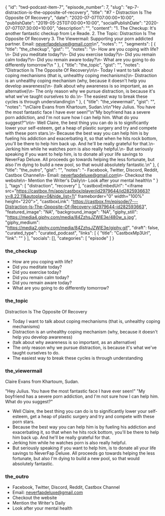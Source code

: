 {
	"id": "twd-podcast-item-7",
	"episode_number": 7,
	"slug": "ep-7-distraction-is-the-opposite-of-recovery",
	"title": "#7 - Distraction Is The Opposite Of Recovery",
	"date": "2020-07-07T07:00:00+10:00",
	"publishDate": "2019-05-25T07:00:00+10:00",
	"socialPublishDate": "2020-07-07T07:30:00+10:00",
	"description": "",
	"content": "1. The Checkup: It's another fantastic checkup from Le Reade. 2. The Topic: Distraction Is The Opposite Of Recovery 3. The Viewermail: Supporting your porn addicted partner. Email: neverfapdeluxe@gmail.com\n",
	"notes": "",
	"segments": [
		{
			"title": "the_checkup",
			"gist": "",
			"notes": "\n- How are you coping with life?\n- Did you meditate today?\n- Did you exercise today?\n- Did you remain calm today?\n- Did you remain aware today?\n- What are you going to do differently tomorrow?\n      "
		},
		{
			"title": "the_topic",
			"gist": "",
			"notes": "Distraction Is The Opposite Of Recovery\n\n- Today I want to talk about coping mechanisms (that is, unhealthy coping mechanisms)\n- Distraction is an unhealthy coping mechanism (why, because it doesn't help you develop awareness)\n- (talk about why awareness is so important, as an alternative)\n- The only reason why we pursue distraction, is because it's what we've taught ourselves to do.\n- The easiest way to break these cycles is through understanding\n      "
		},
		{
			"title": "the_viewermail",
			"gist": "",
			"notes": "\nClaire Evans from Khartoum, Sudan.\n\n\"Hey Julius. You have the most fantastic face I have ever seen!\"\n\"My boyfriend has a severe porn addiction, and I'm not sure how I can help him. What do you suggest?\"\n\n- Well Claire, the best thing you can do is to significantly lower your self-esteem, get a heap of plastic surgery and try and compete with these porn stars.\n- Because the best way you can help him is by fueling his addiction and exacerbating it, so that when he hits rock bottom, you'll be there to help him back up. And he'll be really grateful for that.\n- Jerking him while he watches porn is also really helpful.\n- But seriously speaking if you want to help him, is to donate all your life savings to NeverFap Deluxe. All proceeds go towards helping the less fortunate, but also I'm dying to build a new pool, so that would absolutely fantastic.\n"
		},
		{
			"title": "the_outro",
			"gist": "",
			"notes": "- Facebook, Twitter, Discord, Reddit, Castbox Channel\n- Email: neverfapdeluxe@gmail.com\n- Checkout the website\n- Mention the Writer's Daily\n- Look after your mental health\n      "
		}
	],
	"tags": [
		"distraction",
		"recovery"
	],
	"castboxEmbedUrl": "<iframe src=\"https://castbox.fm/app/castbox/player/id2979644/id282593663?v=8.22.11&autoplay=0&hide_list=1\" frameborder=\"0\" width=\"100%\" height=\"220\"></iframe>",
	"castboxLink": "https://castbox.fm/episode/7---Distraction-Is-The-Opposite-Of-Recovery-id2979644-id282593663",
	"featured_image": "NA",
	"background_image": "NA",
	"giphy_still": "https://media4.giphy.com/media/84ZzhsJZWlE3e/480w_s.jpg",
	"giphy_medium": "https://media2.giphy.com/media/84ZzhsJZWlE3e/giphy.gif",
	"draft": false,
	"curated_type": "curated_podcast",
	"links": [
		{
			"title": "CastboxMp3Url",
			"link": ""
		}
	],
	"socials": [],
	"categories": [
		"episode"
	]
}

### the_checkup


- How are you coping with life?
- Did you meditate today?
- Did you exercise today?
- Did you remain calm today?
- Did you remain aware today?
- What are you going to do differently tomorrow?
      
### the_topic

Distraction Is The Opposite Of Recovery

- Today I want to talk about coping mechanisms (that is, unhealthy coping mechanisms)
- Distraction is an unhealthy coping mechanism (why, because it doesn't help you develop awareness)
- (talk about why awareness is so important, as an alternative)
- The only reason why we pursue distraction, is because it's what we've taught ourselves to do.
- The easiest way to break these cycles is through understanding
      
### the_viewermail


Claire Evans from Khartoum, Sudan.

"Hey Julius. You have the most fantastic face I have ever seen!"
"My boyfriend has a severe porn addiction, and I'm not sure how I can help him. What do you suggest?"

- Well Claire, the best thing you can do is to significantly lower your self-esteem, get a heap of plastic surgery and try and compete with these porn stars.
- Because the best way you can help him is by fueling his addiction and exacerbating it, so that when he hits rock bottom, you'll be there to help him back up. And he'll be really grateful for that.
- Jerking him while he watches porn is also really helpful.
- But seriously speaking if you want to help him, is to donate all your life savings to NeverFap Deluxe. All proceeds go towards helping the less fortunate, but also I'm dying to build a new pool, so that would absolutely fantastic.

### the_outro

- Facebook, Twitter, Discord, Reddit, Castbox Channel
- Email: neverfapdeluxe@gmail.com
- Checkout the website
- Mention the Writer's Daily
- Look after your mental health
      
